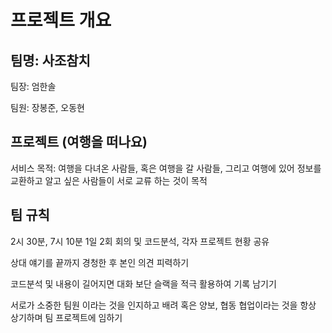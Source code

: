 # 프로젝트 개요
## 팀명: 사조참치
팀장: 엄한솔 

팀원: 장봉준, 오동현

## 프로젝트 (여행을 떠나요)


서비스 목적: 여행을 다녀온 사람들, 혹은 여행을 갈 사람들, 그리고 여행에 있어 정보를 교환하고 알고 싶은 사람들이 서로  교류 하는 것이 목적

## 팀 규칙

2시 30분, 7시 10분 1일 2회 회의 및 코드분석, 각자 프로젝트 현황 공유

상대 얘기를 끝까지 경청한 후 본인 의견 피력하기

코드분석 및 내용이 길어지면 대화 보단 슬랙을 적극 활용하여 기록 남기기

서로가 소중한 팀원 이라는 것을 인지하고 배려 혹은 양보, 협동 협업이라는 것을 항상 상기하며 팀 프로젝트에 임하기








